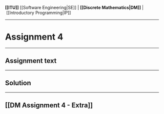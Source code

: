 **[[ITU]]**
[[Software Engineering|SE]] | **[[Discrete Mathematics|DM]]** | [[Introductory Programming|IP]]

---

# Assignment 4
---

## Assignment text

---

## Solution

---

## [[DM Assignment 4 - Extra]]

